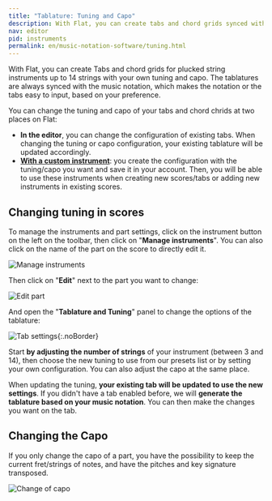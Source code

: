 ```yaml
---
title: "Tablature: Tuning and Capo"
description: With Flat, you can create tabs and chord grids synced with your music notation up to 14 strings with the tuning and capo you want
nav: editor
pid: instruments
permalink: en/music-notation-software/tuning.html
---
```


With Flat, you can create Tabs and chord grids for plucked string instruments up to 14 strings with your own tuning and capo. The tablatures are always synced with the music notation, which makes the notation or the tabs easy to input, based on your preference.

You can change the tuning and capo of your tabs and chord chrids at two places on Flat:
* **In the editor**, you can change the configuration of existing tabs. When changing the tuning or capo configuration, your existing tablature will be updated accordingly.
* **[With a custom instrument](/help/en/music-notation-software/custom-instruments.html)**: you create the configuration with the tuning/capo you want and save it in your account. Then, you will be able to use these instruments when creating new scores/tabs or adding new instruments in existing scores.

## Changing tuning in scores

To manage the instruments and part settings, click on the instrument button on the left on the toolbar, then click on "**Manage instruments**". You can also click on the name of the part on the score to directly edit it.

![Manage instruments](/help/assets/img/editor/manage-instruments.png)

Then click on "**Edit**" next to the part you want to change:

![Edit part](/help/assets/img/editor/part-edit-guitar.png)

And open the "**Tablature and Tuning**" panel to change the options of the tablature:

![Tab settings](/help/assets/img/editor/tab-settings.png){:.noBorder}

Start **by adjusting the number of strings** of your instrument (between 3 and 14), then choose the new tuning to use from our presets list or by setting your own configuration. You can also adjust the capo at the same place.

When updating the tuning, **your existing tab will be updated to use the new settings**. If you didn't have a tab enabled before, we will **generate the tablature based on your music notation**. You can then make the changes you want on the tab.

## Changing the Capo

If you only change the capo of a part, you have the possibility to keep the current fret/strings of notes, and have the pitches and key signature transposed. 

![Change of capo](/help/assets/img/editor/change-capo.gif)
